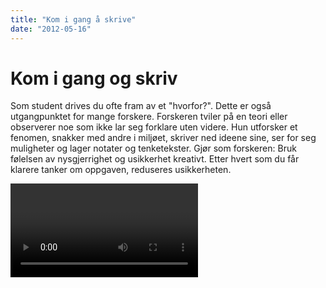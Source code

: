 ```yaml
---
title: "Kom i gang å skrive"
date: "2012-05-16"
---
```


# Kom i gang og skriv

Som student drives du ofte fram av et "hvorfor?". Dette er også utgangpunktet for mange forskere. Forskeren tviler på en teori eller observerer noe som ikke lar seg forklare uten videre. Hun utforsker et fenomen, snakker med andre i miljøet, skriver ned ideene sine, ser for seg muligheter og lager notater og tenketekster. Gjør som forskeren: Bruk følelsen av nysgjerrighet og usikkerhet kreativt. Etter hvert som du får klarere tanker om oppgaven, reduseres usikkerheten.

<Video id="FOwhrXNnHNI" />

Snakk gjerne om oppgaven med medstudenter og andre som vil høre på. Det kan være veldig klargjørende å sette ord på ideene dine. Hvorfor synes du at dette temaet er interessant? Hvilke problemstillinger ser du for deg? Hvordan kan problemstillingen(e) besvares? Hva ser du for deg at du vil komme fram til? Å presentere utkast for [medstudenter](?p=1216) er også en utmerket måte å komme i gang på.

## Tenk og skriv

Det er viktigere å komme i gang, enn å ha full kontroll på produktet. Det finnes ulike skriveteknikker du kan bruke for å utvikle dine første ideer om et emne. Prøv for eksempel idémyldring, tankekart, tenketest og hurtigskriving som er beskrevet nedenfor. Når du begynner å skrive, vil du trolig oppleve at prosjektet blir mye klarere for deg.

Begynn gjerne å skrive om det du syns er gøy. Skriv gjerne bare litt om gangen. Hvis du tar pauser FØR du har skrevet deg helt tom, er det lettere å ta opp igjen tråden. Presenter gjerne teksten din for andre, for eksempel i [skrivegrupper](/skriving/skriving-er-en-prosess/skrivegrupper/), og be om tilbakemeldinger selv om du ikke er helt fornøyd enda. Gode forfattere bruker tid på å revidere, og må ofte restrukturere tekstene sine flere ganger. Se

Det er (minst) to strategier for å strukturere en tekst:

**Tekst før struktur**

- Skriv ned alt du vet om emnet
- Les gjennom det du har skrevet, og ordne teksten i avsnitt ved hjelp av stikkord/overskrifter
- Ut fra dette strukturerer du teksten

**Struktur før tekst**

- Her lager du en disposisjon før du går i gang med å skrive
- Så fyller du inn tekst i disposisjonen, punkt for punkt
- Disposisjonen justeres underveis

En skriveprosess kan ha ulike former. Det er viktig å finne ut hvordan _du_ fungerer best. Pleier du å gå og "ruge" i lang tid, for så å skrive ut en mer eller mindre ferdig tekst rett før innleveringsfristen? Eller trenger du å komme i gang raskt, og deretter bruke tiden til å strukturere, skrive om og bygge ut utkastet ditt? Vær trygg på arbeidsmåten din!

## Oppstartsteknikker

Nedenfor er noen ulike teknikker som kan brukes for å nærme seg en problemstilling og disposisjon for oppgaven.

## Idémyldring

Idémyldring er et godt redskap for å få oversikt over hva du vet om et tema og hva du trenger å finne ut mer om. Det kan også brukes til å avgrense et tema og lage utkast til disposisjon. Skriv ned alle assosiasjoner du har til temaet uten å sensurere deg selv. I løpet av idémyldringen vil det komme frem stikkord og setninger som du kan arbeide videre med.

- skriv ord og setninger
- tegn figurer
- notér interessante boktitler, rapporter og ulike typer data

Ideer kan dukke opp når som helst – ha alltid penn og papir tilgjengelig!  
Idémyldring er en privat tekst, som skal gi skrivelyst.

::: tips Tips!
Mangler du penn og papir, har du kanskje en mobil i hånden. Skriv ideen du fikk som en tekstmelding, eller les det inn på taleopptak.
:::

## Tankekart

- Skriv hovedideen din midt på arket
- Tegn linjer eller grener fra hovedideen og skriv nøkkelord på hver linje
- Legg til mindre linjer og grener med detaljer
- Skriv ned ideene slik de faller deg inn – vær spontan!
- Se etter forbindelser og sammenhenger som kan markeres på kartet

<Figure
  src="/images/norsk-tankekart-sma-bokstaver.png"
  alt="Tankekart"
  caption="Tankekart om grønn markedsføring"
  type=""
/>

::: tip Tips:
- Bruk farger for å markere temaer og relasjoner, og for å framheve tanker
- Bruk bilder eller symboler
- Bruk små bokstaver. Små bokstaver leses og huskes bedre enn store bokstaver
:::

(Kilde: Learning Support Services (2004) _Skills for Learning_ \[CD-ROM\]. Leeds: Leeds Metropolitan University Library).

## Tenketekst

En tenketekst er en privat og kreativ tekst som kan hjelpe deg i gang med skriveprosessen. Tenkeskriving er skriving for å lære, for å få ideer og for å engasjere. Ved å skrive uten tanke på produktet, kan du oppdage nye muligheter i emnet du fokuserer på.

- Skriv ned alt du vet om emnet i en mer eller mindre sammenhengende tekst
- Fokuser på innholdet i teksten din
- Skriv uten å ta stilling til tekstens form. Målet er å få fram ideer og tanker uten kritiske blikk

## Hurtigskriving

Hurtigskriving er en metode for å skrive en tenketekst; også her er målet å få i gang skriveprosessen.

- Skriv et sentralt ord fra oppgaven din som overskrift
- Skriv uten stans mellom 10-30 minutter uten å løfte fingrene fra tastaturet- eller pennen fra papiret
- Etterpå leser du igjennom teksten din og strukturerer setningene
- Skriv gjerne stikkord i margen og del teksten inn i mindre biter

## Fra tema til problemstilling

Det er flere måter å starte en skriveprosess på, men det kan være lurt å utarbeide en foreløpig problemstilling nokså tidlig. Noen er så heldige at de vet akkurat hva de vil undersøke før de begynner. De fleste må tenke, notere, gjøre litteratursøk og lese en del før de formulerer problemstillingen sin, og mange må justere den underveis.

Når du arbeider med å forme en problemstilling, kan du gjerne starte med en idémyldring. Skriv ned alle de spørsmålene du kommer på – det å være kritisk og luke ut kommer etter hvert. Når du orienterer deg i emnet, blir du gradvis i stand til å stille mer presise spørsmål. Kanskje dukker det opp nye spørsmål og vinkler du ikke hadde tenkt på. Tenk og kjenn etter: Hva interesserer deg? Hva engasjerer deg mest? Formuler dette i fulle setninger som senere kan danne utgangspunkt for en innledning.

::: eksempel EKSEMPEL  
La oss si temaet du er interessert i er miljøvennlighet som markedsføringsstrategi. Spørsmål du stiller innledningsvis kan for eksempel være: Lønner det seg for bedrifter å markedsføre seg som miljøvennlige? Hva skal til for at kundene opplever at en bedrift, vare eller tjeneste er miljøvennlig? Fører et nytt miljøvennlig produkt i produktporteføljen til at kundene også opplever at bedriftens øvrige produkter er mer miljøvennlige? Hva er effektene av å komme inn i en merkeordning? Hva gjør bedrifter for å framstå som miljøvennlige, og hvordan virker det? Hva vil det si at en bedrift er bærekraftig? Følger det noen spesiell etisk forpliktelse med slik markedsføring? Appellerer slik markedsføring til noen spesielle grupper? Hva kjennetegner miljøbevisste kunder? Er miljøbevisste forbrukere mer eller mindre kritiske enn andre? Er det samsvar mellom forbrukernes holdninger og de faktiske valgene deres? Hvordan endre konsumentenes miljøskadelige vaner? Hvordan påvirker konsumentenes personlige og sosiale identitet de valg de gjør av miljøvennlige produkter? Så gjør du [brede litteratursøk](/soking/planlegg-soket-dit/) for å orientere deg i faglitteraturen. Mulige søkeord kan være:

::: details 
| NORSK                       | ENGELSK                                |
|-----------------------------|----------------------------------------|
| merkevare, merkevarebygging | branding                               |
| kundeatferd                 | consumer behaviour                     |
| kundetilfredshet            | satisfaction                           |
| troverdighet/kredibilitet   | credibility                            |
| tillit                      | trust                                  |
| holdninger                  | attitudes                              |
| vaner                       | habits                                 |
| bærekraftig                 | sustainable                            |
| grønn                       | green                                  |
| økologisk                   | organic, ecological                    |
| miljømerking                | eco-labelling, environmental labelling |
| sertifikat, sertifisering   | certificate, certification             |
| sosial identitet            | social identity                        |
| segmentering                | segmentation                           |
| ansvarlige bedrifter        | corporate social responsibility        |

[Kombiner søkeordene dine i aktuelle databaser.](/soking/planlegg-soket-dit/#Kombiner_ulike_skeord)

Når du har orientert deg i fagfeltet og [skumlest](/lesing/lesemater/) litt her og der, må du snevre inn temaet, og finne ditt fokus.

**Tenk på:** Hva har du mest lyst til å jobbe med/finne ut mer om? Hvilke spørsmål er det mulig å besvare? Hva slags metoder kan du bruke? Hvor mye tid har du til rådighet? Hva er gjort før? Finnes det datagrunnlag, markedsundersøkelser e.l. eller må du lage noen selv? Skal du ta utgangspunkt i ett eller flere bestemte eksempel (case) – gode eller dårlige? Skal du begrense deg til ett bestemt marked/en produkttype?

- Gjør mer [spesifikke litteratursøk i bibliotekets databaser](/soking/utdypende-sok)
- Se/søk i kildelisten til sentrale artikler og bøker
- Se på andre masteroppgaver
- Snakk med andre: venner, medstudenter, foreleser, veileder – du vil ofte få nyttige (om enn ubehagelige) spørsmål og innvendinger, og det kan hjelpe deg å tenke gjennom ting på nytt

[Formuler problemstillingen din som et spørsmål](/skriving/struktur/oppbygning-av-en-oppgave/#12_Avgrensning_og_problemstilling). Ofte kalles problemstilling også forskningsspørsmål!

Eksempler på overordnede forskningsspørsmål kan være:

- Lønner det seg for bedrifter å markedsføre seg som miljøvennlige?
- Hva kjennetegner god/vellykket, grønn markedsføring?
- Hva kjennetegner miljøbevisste forbrukere?
- Hvordan endre kundenes atferd i retning mer miljøvennlig konsum?

Som regel er det nødvendig å spesifisere akkurat hva det er du vil undersøke i ett eller flere underspørsmål. Det kan for eksempel være ett av disse:

- Har miljøvennlige bedrifter bedre lønnsomhet og mer positiv aksjekursutvikling enn andre bedrifter?
- Hvilke effekter har det på kundeatferd å appellere til sosiale normer i markedsføring av miljøvennlige produkter?
- Hvilke effekter har vaner og holdninger på konsum av grønne produkter?
- Hva kjennetegner kundegruppene hvor grønn markedsføring synes å ha størst appell?
- Hvorfor oppfattes bedrift A som mer troverdig enn bedrift B i miljøspørsmål?
- Hvilken effekt har «miljømerking» (f.eks. Miljøfyrtårn, Svanemerket, EU Ecolabel) på kunders holdninger og atferd?
:::


